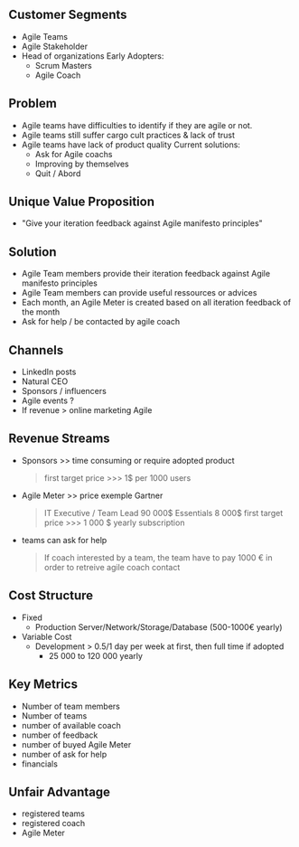 Customer Segments
----------------
 - Agile Teams
 - Agile Stakeholder
 - Head of organizations
 Early Adopters:
    - Scrum Masters
    - Agile Coach

Problem
--------------------
- Agile teams have difficulties to identify if they are agile or not.
- Agile teams still suffer cargo cult practices & lack of trust
- Agile teams have lack of product quality
Current solutions:
    - Ask for Agile coachs
    - Improving by themselves
    - Quit / Abord

Unique Value Proposition
-----------------------------
 - "Give your iteration feedback against Agile manifesto principles"

Solution
---------------
 - Agile Team members provide their iteration feedback against Agile manifesto principles
 - Agile Team members can provide useful ressources or advices
 - Each month, an Agile Meter is created based on all iteration feedback of the month
 - Ask for help / be contacted by agile coach

Channels
--------------
 - LinkedIn posts
 - Natural CEO
 - Sponsors / influencers
 - Agile events ? 
 - If revenue > online marketing Agile

Revenue Streams
-----------------
 - Sponsors >> time consuming or require adopted product
    > first target price >>> 1$ per 1000 users
 - Agile Meter >> price exemple Gartner 
    > IT Executive / Team Lead 90 000$
    > Essentials 8 000$
    > first target price >>> 1 000 $ yearly subscription
 - teams can ask for help
    > If coach interested by a team, the team have to pay 1000 € in order to retreive agile coach contact

Cost Structure
-----------------
 - Fixed
   - Production Server/Network/Storage/Database (500-1000€ yearly)
 - Variable Cost
   - Development > 0.5/1 day per week at first, then full time if adopted
      - 25 000 to 120 000 yearly

Key Metrics
-----------------
 - Number of team members 
 - Number of teams
 - number of available coach
 - number of feedback
 - number of buyed Agile Meter
 - number of ask for help
 - financials

Unfair Advantage
--------------------
 - registered teams
 - registered coach
 - Agile Meter